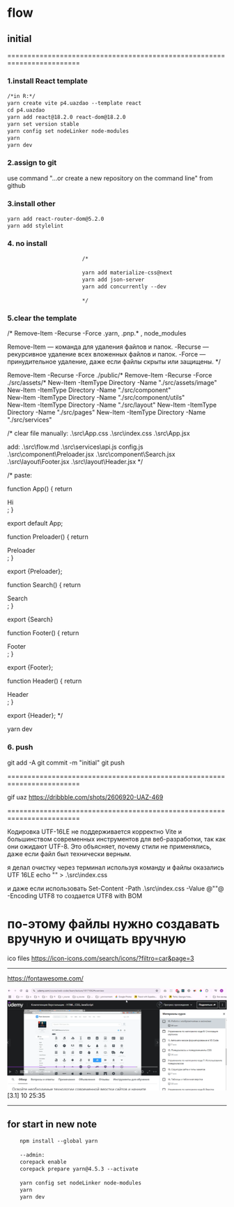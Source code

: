 
# flow

## initial

========================================================================
### 1.install React template

```
/*in R:*/
yarn create vite p4.uazdao --template react
cd p4.uazdao
yarn add react@18.2.0 react-dom@18.2.0
yarn set version stable
yarn config set nodeLinker node-modules
yarn
yarn dev
```

### 2.assign to git
use command "…or create a new repository on the command line" from github

### 3.install other

```
yarn add react-router-dom@5.2.0
yarn add stylelint
```
### 4. no install

                            /*

                            yarn add materialize-css@next
                            yarn add json-server
                            yarn add concurrently --dev

                            */

### 5.clear the template

/*
Remove-Item -Recurse -Force .yarn, .pnp.* , node_modules

Remove-Item — команда для удаления файлов и папок.
-Recurse — рекурсивное удаление всех вложенных файлов и папок.
-Force — принудительное удаление, даже если файлы скрыты или защищены.
*/

 Remove-Item -Recurse -Force ./public/*
 Remove-Item -Recurse -Force ./src/assets/*
New-Item -ItemType Directory -Name "./src/assets/image"
New-Item -ItemType Directory -Name "./src/component"        
New-Item -ItemType Directory -Name "./src/component/utils"                                             
New-Item -ItemType Directory -Name "./src/layout"
New-Item -ItemType Directory -Name "./src/pages" 
New-Item -ItemType Directory -Name "./src/services"

/*
clear file manually:
.\src\App.css
.\src\index.css
.\src\App.jsx

add:
.\src\flow.md
.\src\services\api.js
config.js
.\src\component\Preloader.jsx
.\src\component\Search.jsx
.\src\layout\Footer.jsx
.\src\layout\Header.jsx
*/

/* paste:

function App() {
    return <div>Hi</div>;
}

export default App;

function Preloader() {
    return <div>Preloader</div>;
}

export {Preloader};

function Search() {
    return <div>Search</div>;
}

export {Search}

function Footer() {
    return <div>Footer</div>;
}

export {Footer};

function Header() {
    return <div>Header</div>;
}

export {Header};
*/


yarn dev


### 6. push

git add -A
git commit -m "initial"
git push

========================================================================

gif uaz
https://dribbble.com/shots/2606920-UAZ-469


========================================================================

Кодировка UTF-16LE не поддерживается корректно Vite и большинством современных инструментов для веб-разработки, так как они ожидают UTF-8. Это объясняет, почему стили не применялись, даже если файл был технически верным.

я делал очистку через терминал используя команду и файлы оказались UTF 16LE
 echo "" > .\src\index.css

и даже если использовать
Set-Content -Path .\src\index.css -Value @""@ -Encoding UTF8
то создается UTF8 with BOM

по-этому файлы нужно создавать вручную и очищать вручную
========================================================================

ico files
https://icon-icons.com/search/icons/?filtro=car&page=3

---------------------

https://fontawesome.com/

<script src="https://kit.fontawesome.com/bd4e968d26.js" crossorigin="anonymous"></script>

![](_md_img/flow_images/flow%202024-12-15-19-08-23.png)
[3.1] 10 25:35

-----------------

## for start in new note
```
    npm install --global yarn

    --admin:
    corepack enable
    corepack prepare yarn@4.5.3 --activate

    yarn config set nodeLinker node-modules
    yarn
    yarn dev
```